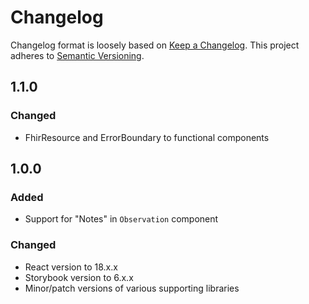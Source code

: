 # Changelog

Changelog format is loosely based on [Keep a Changelog](https://keepachangelog.com/en/1.0.0/). This project adheres to [Semantic Versioning](https://semver.org/spec/v2.0.0.html).

## 1.1.0

### Changed

- FhirResource and ErrorBoundary to functional components

## 1.0.0

### Added

- Support for "Notes" in `Observation` component

### Changed

- React version to 18.x.x
- Storybook version to 6.x.x
- Minor/patch versions of various supporting libraries
